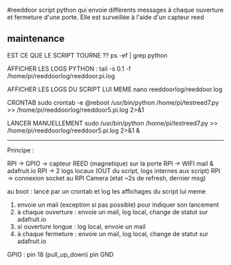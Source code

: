 #reeddoor
script python qui envoie différents messages à chaque ouverture et fermeture d'une porte.
Elle est surveillée à l'aide d'un capteur reed

## maintenance

EST CE QUE LE SCRIPT TOURNE ??
ps -ef | grep python


AFFICHER LES LOGS PYTHON :
tail -s 0.1 -f /home/pi/reeddoorlog/reeddoor.pi.log


AFFICHER LES LOGS DU SCRIPT LUI MEME
nano reeddoorlog/reeddoor.log

CRONTAB sudo crontab -e
@reboot /usr/bin/python /home/pi/testreed7.py >> /home/pi/reeddoorlog/reeddoor5.pi.log 2>&1


LANCER MANUELLEMENT
sudo /usr/bin/python /home/pi/testreed7.py >> /home/pi/reeddoorlog/reeddoor5.pi.log 2>&1 &

-----------------

Principe :

RPI -> GPIO -> capteur REED (magnetique) sur la porte
RPI -> WIFI mail & adafruit.io
RPI -> 2 logs locaux (OUT du script, logs internes aux script)
RPI -> connexion socket au RPI Camera (etat ~2s de refresh, dernier msg)

au boot : lancé par un crontab et log les affichages du script lui meme

1. envoie un mail (exception si pas possible) pour indiquer son lancement
2. à chaque ouverture : envoie un mail, log local, change de statut sur adafruit.io
3. si ouverture longue : log local, envoie un mail
4. à chaque fermeture : envoie un mail, log local, change de statut sur adafruit.io

GPIO :
	pin 18 (pull_up_down)
	pin GND
